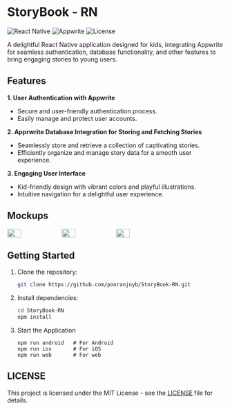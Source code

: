 # StoryBook - RN

![React Native](https://img.shields.io/badge/React_Native-0.72.6-blue?style=flat-square&logo=react)
![Appwrite](https://img.shields.io/badge/Appwrite-13.0.1-blue?style=flat-square&logo=appwrite)
![License](https://img.shields.io/badge/License-MIT-green?style=flat-square)

A delightful React Native application designed for kids, integrating Appwrite for seamless authentication, database functionality, and other features to bring engaging stories to young users.

## Features

**1. User Authentication with Appwrite**
   - Secure and user-friendly authentication process.
   - Easily manage and protect user accounts.

**2. Apprwrite Database Integration for Storing and Fetching Stories**
   - Seamlessly store and retrieve a collection of captivating stories.
   - Efficiently organize and manage story data for a smooth user experience.

**3. Engaging User Interface**
   - Kid-friendly design with vibrant colors and playful illustrations.
   - Intuitive navigation for a delightful user experience.

## Mockups

<div style="display: flex;"> 

   <img width="25%" src="https://github.com/pooranjoyb/StoryBook-RN/assets/90945182/4e7f9684-8532-44e9-9a47-db98e4a2b0ac" />

<img width="25%" src="https://github.com/pooranjoyb/StoryBook-RN/assets/90945182/f3c78c5f-9da1-4b80-a725-c417b281b16e" />

<img width="25%" src="https://github.com/pooranjoyb/StoryBook-RN/assets/90945182/6863603d-cae7-4bbe-9450-6e451d8908f9" />

</div>

## Getting Started

1. Clone the repository:

   ```bash
   git clone https://github.com/pooranjoyb/StoryBook-RN.git
   ```
   
2. Install dependencies:
   ```bash
   cd StoryBook-RN
   npm install
   ```

3. Start the Application
   ```
   npm run android   # For Android
   npm run ios       # For iOS
   npm run web       # For web
   ```

## LICENSE

This project is licensed under the MIT License - see the [LICENSE](LICENSE) file for details.
